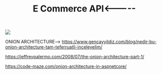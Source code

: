 <h1 align="center"----->E Commerce API<----- </h1><br>

![](https://cdn-thumbs.comidoc.net/750/3412058_c668_2.jpg)<br>

ONION ARCHITECTURE--> https://www.gencayyildiz.com/blog/nedir-bu-onion-architecture-tam-teferruatli-inceleyelim/ <br>

https://jeffreypalermo.com/2008/07/the-onion-architecture-part-1/ <br>

https://code-maze.com/onion-architecture-in-aspnetcore/
